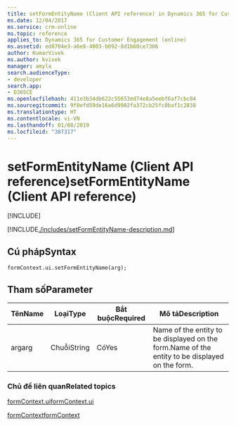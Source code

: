 ```yaml
---
title: setFormEntityName (Client API reference) in Dynamics 365 for Customer Engagement| MicrosoftDocs
ms.date: 12/04/2017
ms.service: crm-online
ms.topic: reference
applies_to: Dynamics 365 for Customer Engagement (online)
ms.assetid: ed0704e3-a6e8-4003-b092-8d1b60ce7306
author: KumarVivek
ms.author: kvivek
manager: amyla
search.audienceType:
- developer
search.app:
- D365CE
ms.openlocfilehash: 411e3b34db622c55653ed74e8a5eebf6af7cbc04
ms.sourcegitcommit: 9f0efd59de16a6d9902fa372cb25fc0baf1c2838
ms.translationtype: HT
ms.contentlocale: vi-VN
ms.lasthandoff: 01/08/2019
ms.locfileid: "387317"
---
```

# <a name="setformentityname-client-api-reference"></a><span data-ttu-id="f646d-102">setFormEntityName (Client API reference)</span><span class="sxs-lookup"><span data-stu-id="f646d-102">setFormEntityName (Client API reference)</span></span>

[!INCLUDE[](../../../../includes/cc_applies_to_update_9_0_0.md)]

[!INCLUDE[./includes/setFormEntityName-description.md](./includes/setFormEntityName-description.md)]

## <a name="syntax"></a><span data-ttu-id="f646d-103">Cú pháp</span><span class="sxs-lookup"><span data-stu-id="f646d-103">Syntax</span></span>

`formContext.ui.setFormEntityName(arg);`

## <a name="parameter"></a><span data-ttu-id="f646d-104">Tham số</span><span class="sxs-lookup"><span data-stu-id="f646d-104">Parameter</span></span>

|<span data-ttu-id="f646d-105">Tên</span><span class="sxs-lookup"><span data-stu-id="f646d-105">Name</span></span>|<span data-ttu-id="f646d-106">Loại</span><span class="sxs-lookup"><span data-stu-id="f646d-106">Type</span></span>|<span data-ttu-id="f646d-107">Bắt buộc</span><span class="sxs-lookup"><span data-stu-id="f646d-107">Required</span></span>|<span data-ttu-id="f646d-108">Mô tả</span><span class="sxs-lookup"><span data-stu-id="f646d-108">Description</span></span>|
|--|--|--|--|
|<span data-ttu-id="f646d-109">arg</span><span class="sxs-lookup"><span data-stu-id="f646d-109">arg</span></span>|<span data-ttu-id="f646d-110">Chuỗi</span><span class="sxs-lookup"><span data-stu-id="f646d-110">String</span></span>|<span data-ttu-id="f646d-111">Có</span><span class="sxs-lookup"><span data-stu-id="f646d-111">Yes</span></span>|<span data-ttu-id="f646d-112">Name of the entity to be displayed on the form.</span><span class="sxs-lookup"><span data-stu-id="f646d-112">Name of the entity to be displayed on the form.</span></span>|

### <a name="related-topics"></a><span data-ttu-id="f646d-113">Chủ đề liên quan</span><span class="sxs-lookup"><span data-stu-id="f646d-113">Related topics</span></span>

[<span data-ttu-id="f646d-114">formContext.ui</span><span class="sxs-lookup"><span data-stu-id="f646d-114">formContext.ui</span></span>](../formContext-ui.md)

[<span data-ttu-id="f646d-115">formContext</span><span class="sxs-lookup"><span data-stu-id="f646d-115">formContext</span></span>](../../clientapi-form-context.md)

